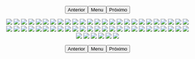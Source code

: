 <p style="text-align: center;"><button name="anterior" onclick="./chap-0247/readme.md">Anterior</button><button name="menu" onclick="./readme.md">Menu</button><button name="próximo" onclick="./chap-0249/readme.md">Próximo</button></p> <p style="text-align: center;"><img src="001__001.jpg"> <img src="001__002.jpg"> <img src="001__003.jpg"> <img src="002__001.jpg"> <img src="002__002.jpg"> <img src="002__003.jpg"> <img src="002__004.jpg"> <img src="003__001.jpg"> <img src="003__002.jpg"> <img src="003__003.jpg"> <img src="003__004.jpg"> <img src="004__001.jpg"> <img src="004__002.jpg"> <img src="004__003.jpg"> <img src="004__004.jpg"> <img src="005__001.jpg"> <img src="005__002.jpg"> <img src="005__003.jpg"> <img src="005__004.jpg"> <img src="006__001.jpg"> <img src="006__002.jpg"> <img src="006__003.jpg"> <img src="006__004.jpg"> <img src="007__001.jpg"> <img src="007__002.jpg"> <img src="007__003.jpg"> <img src="007__004.jpg"> <img src="008__001.jpg"> <img src="008__002.jpg"> <img src="008__003.jpg"> <img src="008__004.jpg"> <img src="009__001.jpg"> <img src="009__002.jpg"> <img src="009__003.jpg"> <img src="009__004.jpg"> <img src="010__001.jpg"> <img src="010__002.jpg"> <img src="010__003.jpg"> <img src="010__004.jpg"> <img src="011__001.jpg"> <img src="011__002.jpg"> <img src="011__003.jpg"> <img src="011__004.jpg"> <img src="012__001.jpg"> <img src="012__002.jpg"> <img src="012__003.jpg"> <img src="012__004.jpg"> <img src="013__001.jpg"> <img src="013__002.jpg"> <img src="013__003.jpg"> <img src="013__004.jpg"> <img src="014__001.jpg"> <img src="014__002.jpg"> <img src="014__003.jpg"> <img src="014__004.jpg"> <img src="readme.md"> </p> <p style="text-align: center;"><button name="anterior" onclick="./chap-0247/readme.md">Anterior</button><button name="menu" onclick="./readme.md">Menu</button><button name="próximo" onclick="./chap-0249/readme.md">Próximo</button></p>